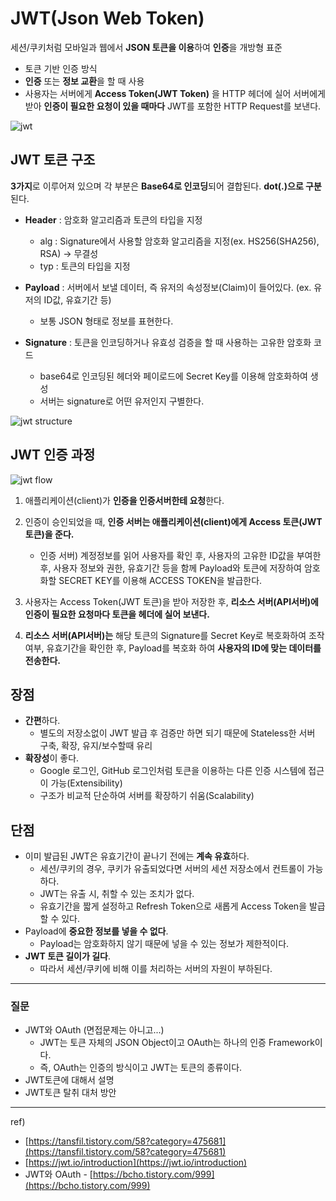 # JWT(Json Web Token)
세션/쿠키처럼 모바일과 웹에서 **JSON 토큰을 이용**하여 **인증**을 개방형 표준

- 토큰 기반 인증 방식
- **인증** 또는 **정보 교환**을 할 때 사용
- 사용자는 서버에게 **Access Token(JWT Token)** 을 HTTP 헤더에 실어 서버에게 받아 **인증이 필요한 요청이 있을 때마다** JWT를 포함한 HTTP Request를 보낸다.

![jwt](https://github.com/triflingness/CSnCT-Study/blob/3b50ed5cd7b40cbcbe33ba86f91ca54f82cf1f01/Network/imgs/7.JWT(JSON%20Web%20Token)/jwt.png)

## JWT 토큰 구조

**3가지**로 이루어져 있으며 각 부분은 **Base64로 인코딩**되어 결합된다. **dot(.)으로 구분**된다.

- **Header** : 암호화 알고리즘과 토큰의 타입을 지정
    - alg : Signature에서 사용할 암호화 알고리즘을 지정(ex. HS256(SHA256), RSA) → 무결성
    - typ : 토큰의 타입을 지정

- **Payload** : 서버에서 보낼 데이터, 즉 유저의 속성정보(Claim)이 들어있다. (ex. 유저의 ID값, 유효기간 등)
    - 보통 JSON 형태로 정보를 표현한다.

- **Signature** : 토큰을 인코딩하거나 유효성 검증을 할 때 사용하는 고유한 암호화 코드
    - base64로 인코딩된 헤더와 페이로드에 Secret Key를 이용해 암호화하여 생성
    - 서버는 signature로 어떤 유저인지 구별한다.

![jwt structure](https://github.com/triflingness/CSnCT-Study/blob/3b50ed5cd7b40cbcbe33ba86f91ca54f82cf1f01/Network/imgs/7.JWT(JSON%20Web%20Token)/jwt%20structure.png)

## JWT 인증 과정

![jwt flow](https://github.com/triflingness/CSnCT-Study/blob/3b50ed5cd7b40cbcbe33ba86f91ca54f82cf1f01/Network/imgs/7.JWT(JSON%20Web%20Token)/jwt%20flow.jpeg)

1. 애플리케이션(client)가 **인증을 인증서버한테 요청**한다.
2. 인증이 승인되었을 때, **인증 서버는 애플리케이션(client)에게 Access 토큰(JWT 토큰)을 준다.**
   - 인증 서버) 계정정보를 읽어 사용자를 확인 후, 사용자의 고유한 ID값을 부여한 후, 사용자 정보와 권한, 유효기간 등을 함께 Payload와 토큰에 저장하여 암호화할 SECRET KEY를 이용해 ACCESS TOKEN을 발급한다.

3. 사용자는 Access Token(JWT 토큰)을 받아 저장한 후, **리소스 서버(API서버)에 인증이 필요한 요청마다 토큰을 헤더에 실어 보낸다.**

4.  **리소스 서버(API서버)는** 해당 토큰의 Signature를 Secret Key로 복호화하여 조작 여부, 유효기간을 확인한 후, Payload를 복호화 하여 **사용자의 ID에 맞는 데이터를 전송한다.**

## 장점

- **간편**하다.
    - 별도의 저장소없이 JWT 발급 후 검증만 하면 되기 때문에 Stateless한 서버 구축, 확장, 유지/보수할때 유리
- **확장성**이 좋다.
    - Google 로그인, GitHub 로그인처럼 토큰을 이용하는 다른 인증 시스템에 접근이 가능(Extensibility)
    - 구조가 비교적 단순하여 서버를 확장하기 쉬움(Scalability)

## 단점

- 이미 발급된 JWT은 유효기간이 끝나기 전에는 **계속 유효**하다.
    - 세션/쿠키의 경우, 쿠키가 유출되었다면 서버의 세션 저장소에서 컨트롤이 가능하다.
    - JWT는 유출 시, 취할 수 있는 조치가 없다.
    - 유효기간을 짧게 설정하고 Refresh Token으로 새롭게 Access Token을 발급할 수 있다.
- Payload에 **중요한 정보를 넣을 수 없다**.
    - Payload는 암호화하지 않기 때문에 넣을 수 있는 정보가 제한적이다.
- **JWT 토큰 길이가 길다**.
    - 따라서 세션/쿠키에 비해 이를 처리하는 서버의 자원이 부하된다.

---

### 질문

- JWT와 OAuth (면접문제는 아니고...)
    - JWT는 토큰 자체의 JSON Object이고 OAuth는 하나의 인증 Framework이다.
    - 즉, OAuth는 인증의 방식이고 JWT는 토큰의 종류이다.
- JWT토큰에 대해서 설명
- JWT토큰 탈취 대처 방안

---

ref)

- [https://tansfil.tistory.com/58?category=475681](https://tansfil.tistory.com/58?category=475681)
- [https://jwt.io/introduction](https://jwt.io/introduction)
- JWT와 OAuth - [https://bcho.tistory.com/999](https://bcho.tistory.com/999)
